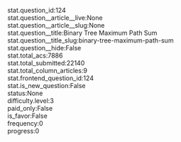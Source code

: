stat.question_id:124  
stat.question__article__live:None  
stat.question__article__slug:None  
stat.question__title:Binary Tree Maximum Path Sum  
stat.question__title_slug:binary-tree-maximum-path-sum  
stat.question__hide:False  
stat.total_acs:7886  
stat.total_submitted:22140  
stat.total_column_articles:9  
stat.frontend_question_id:124  
stat.is_new_question:False  
status:None  
difficulty.level:3  
paid_only:False  
is_favor:False  
frequency:0  
progress:0  
